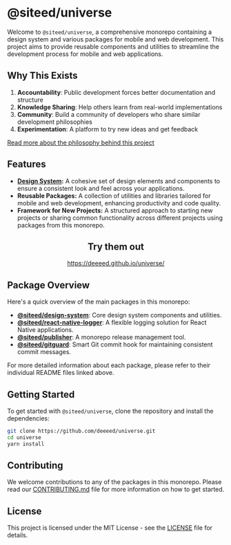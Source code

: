 # @siteed/universe

Welcome to `@siteed/universe`, a comprehensive monorepo containing a design system and various packages for mobile and web development. This project aims to provide reusable components and utilities to streamline the development process for mobile and web applications.

## Why This Exists
1. **Accountability**: Public development forces better documentation and structure
2. **Knowledge Sharing**: Help others learn from real-world implementations
3. **Community**: Build a community of developers who share similar development philosophies
4. **Experimentation**: A platform to try new ideas and get feedback

[Read more about the philosophy behind this project](./PHILOSOPHY.md)

## Features

- **[Design System](./packages/design-system/README.md):** A cohesive set of design elements and components to ensure a consistent look and feel across your applications.
- **Reusable Packages:** A collection of utilities and libraries tailored for mobile and web development, enhancing productivity and code quality.
- **Framework for New Projects:** A structured approach to starting new projects or sharing common functionality across different projects using packages from this monorepo.

<div align="center">
  <h2>Try them out</h2>
  <p><a href="https://deeeed.github.io/universe/">https://deeeed.github.io/universe/</a></p>
</div>

## Package Overview

Here's a quick overview of the main packages in this monorepo:
- [**@siteed/design-system**](./packages/design-system/README.md): Core design system components and utilities.
- [**@siteed/react-native-logger**](./packages/react-native-logger/README.md): A flexible logging solution for React Native applications.
- [**@siteed/publisher**](./packages/publisher/README.md): A monorepo release management tool.
- [**@siteed/gitguard**](./packages/gitguard/README.md): Smart Git commit hook for maintaining consistent commit messages.

For more detailed information about each package, please refer to their individual README files linked above.


## Getting Started

To get started with `@siteed/universe`, clone the repository and install the dependencies:

```bash
git clone https://github.com/deeeed/universe.git
cd universe
yarn install
```

## Contributing

We welcome contributions to any of the packages in this monorepo. Please read our [CONTRIBUTING.md](./CONTRIBUTING.md) file for more information on how to get started.

## License

This project is licensed under the MIT License - see the [LICENSE](./LICENSE) file for details.
